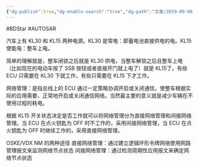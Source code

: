 ```yaml
---
{"dg-publish":true,"dg-enable-search":"true","dg-path":"文章/2019-09-08 汽车网络管理分析.md","permalink":"/文章/2019-09-08 汽车网络管理分析/","dgEnableSearch":"true","dgPassFrontmatter":true,"created":"2023-03-07T09:28:29.000+08:00","updated":"2023-11-14T13:29:41.000+08:00"}
---
```


#BDStar #AUTOSAR

汽车上有 KL30 和 KL15 两种电源。KL30 是常电：即蓄电池直接供电的电。KL15 使能电：整车上电。

简单的理解就是，整车闭锁之后就是 KL30 供电，当整车解锁之后且整车上电（比如现在的电动车按了 SSB 按钮或者直接开门就上电了）就是 KL15了。有些 ECU 只需要在 KL30 下就工作，有些只需要在 KL15 下才工作。

网络管理：是指总线上的 ECU 通过一定策略协调开启或关闭通信，使整车根据实际的应用需要，正常地开启或关闭通信网络。当然最主要的意义就是减少车辆在不使用过程的耗电。

根据 KL15 开关状态决定是否工作就可以将网络管理分为直接网络管理和间接网络管理。当 ECU 在点火钥匙为 OFF 时不工作的，采用间接网络管理，当 ECU 在点火钥匙为 OFF 时继续工作的，采用直接网络管理。

OSKE/VDX NM 的两种途径
直接网络管理：通过建立逻辑环形令牌网络使用网路管理报文来监测网络节点状态
间接网络管理：通过检测周期性应用报文来确定网络节点状态


